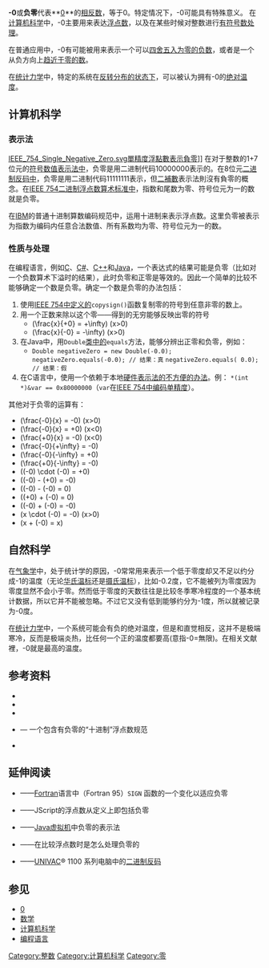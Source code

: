 **-0**或**负零**代表**[0](../Page/0.md "wikilink")**的[相反数](https://zh.wikipedia.org/wiki/加法逆元 "wikilink")，等于0。特定情况下，-0可能具有特殊意义。 在[计算机科学](../Page/计算机科学.md "wikilink")中，-0主要用来表达[浮点数](../Page/浮点数.md "wikilink")，以及在某些时候对整数进行[有符号数处理](https://zh.wikipedia.org/wiki/有符号数处理 "wikilink")。

在普通应用中，-0有可能被用来表示一个可以[四舍五入为零的](https://zh.wikipedia.org/wiki/數值修約規則 "wikilink")[负数](../Page/负数.md "wikilink")，或者是一个从负方向上[趋近于零的数](https://zh.wikipedia.org/wiki/极限 "wikilink")。

在[统计力学](../Page/统计力学.md "wikilink")中，特定的系统在[反转分布的状态下](https://zh.wikipedia.org/wiki/居量反轉 "wikilink")，可以被认为拥有-0的[绝对温度](../Page/热力学温标.md "wikilink")。

## 计算机科学

### 表示法

[IEEE_754_Single_Negative_Zero.svg](https://zh.wikipedia.org/wiki/File:IEEE_754_Single_Negative_Zero.svg "fig:IEEE_754_Single_Negative_Zero.svg")[單精度浮點數表示負零](https://zh.wikipedia.org/wiki/單精度浮點數 "wikilink")\]\] 在对于整数的1+7位元的[符号数值表示法中](https://zh.wikipedia.org/wiki/有符号数处理 "wikilink")，负零是用二进制代码10000000表示的。在8位元[二进制反码中](https://zh.wikipedia.org/wiki/二进制反码 "wikilink")，负零是用二进制代码11111111表示，但[二補數](../Page/二補數.md "wikilink")表示法則沒有負零的概念。在[IEEE 754二进制浮点数算术标准中](../Page/IEEE_754.md "wikilink")，指数和尾数为零、符号位元为一的数就是负零。

在[IBM](../Page/IBM.md "wikilink")的普通十进制算数编码规范中，运用十进制来表示浮点数。这里负零被表示为指数为编码内任意合法数值、所有系数均为零、符号位元为一的数。

### 性质与处理

在编程语言，例如[C](https://zh.wikipedia.org/wiki/C语言 "wikilink")、[C\#](../Page/C♯.md "wikilink")、[C++](../Page/C++.md "wikilink")和[Java](../Page/Java.md "wikilink")，一个表达式的结果可能是负零（比如对一个负数算术下溢时的结果），此时负零和正零是等效的。因此一个简单的比较不能够确定一个数是负零。确定一个数是负零的办法包括：

1.  使用[IEEE 754中定义的](../Page/IEEE_754.md "wikilink")`copysign()`函数复制零的符号到任意非零的数上。
2.  用一个正数来除以这个零——得到的无穷能够反映出零的符号
      - \(\frac{x}{+0} = +\infty\) (x\>0)
      - \(\frac{x}{-0} = -\infty\) (x\>0)
3.  在Java中，用`Double`[类中的](../Page/类_\(计算机科学\).md "wikilink")`equals`方法，能够分辨出正零和负零，例如：
      - `Double negativeZero = new Double(-0.0);`
        `negativeZero.equals(-0.0); // 结果：真`
        `negativeZero.equals( 0.0); // 结果：假`
4.  在C语言中，使用一个依赖于本地[硬件表示法的不方便的办法](https://zh.wikipedia.org/wiki/计算机硬件 "wikilink")。例： `*(int *)&var == 0x80000000`（`var`在[IEEE 754中编码单精度](../Page/IEEE_754.md "wikilink")）。

其他对于负零的运算有：

  - \(\frac{-0}{x} = -0\) (x\>0)
  - \(\frac{-0}{x} = +0\) (x\<0)
  - \(\frac{+0}{x} = -0\) (x\<0)
  - \(\frac{-0}{+\infty} = -0\)
  - \(\frac{-0}{-\infty} = +0\)
  - \(\frac{+0}{-\infty} = -0\)
  - \((-0) \cdot (-0) = +0\)
  - \((-0) - (+0) = -0\)
  - \((-0) - (-0) = 0\)
  - \((+0) + (-0) = 0\)
  - \((-0) + (-0) = -0\)
  - \(x \cdot (-0) = -0\) (x\>0)
  - \(x + (-0) = x\)

## 自然科学

在[气象学](../Page/气象学.md "wikilink")中，处于统计学的原因，-0常常用来表示一个低于零度却又不足以约分成-1的温度（无论[华氏温标](../Page/华氏温标.md "wikilink")还是[摄氏温标](../Page/摄氏温标.md "wikilink")），比如-0.2度，它不能被列为零度因为零度显然不会小于零。然而低于零度的天数往往是比较冬季寒冷程度的一个基本统计数据，所以它并不能被忽略。不过它又没有低到能够约分为-1度，所以就被记录为-0度。

在[统计力学](../Page/统计力学.md "wikilink")中，一个系统可能会有负的绝对温度，但是和直觉相反，这并不是极端寒冷，反而是极端炎热，比任何一个正的温度都要高(意指-0=無限)。在相关文献裡，-0就是最高的温度。

## 参考资料

  -
  -
  -
  - — 一个包含有负零的“十进制”浮点数规范

  -
## 延伸阅读

  - ——[Fortran](../Page/Fortran.md "wikilink")语言中（Fortran 95）`SIGN` 函数的一个变化以适应负零

  - ——JScript的浮点数从定义上即包括负零

  - ——[Java虚拟机](../Page/Java虚拟机.md "wikilink")中负零的表示法

  - ——在比较浮点数时是怎么处理负零的

  - ——[UNIVAC](https://zh.wikipedia.org/wiki/UNIVAC "wikilink")® 1100 系列电脑中的[二进制反码](https://zh.wikipedia.org/wiki/二进制反码 "wikilink")

## 参见

  - [0](../Page/0.md "wikilink")
  - [数学](../Page/数学.md "wikilink")
  - [计算机科学](../Page/计算机科学.md "wikilink")
  - [编程语言](../Page/编程语言.md "wikilink")

[Category:整数](https://zh.wikipedia.org/wiki/Category:整数 "wikilink") [Category:计算机科学](https://zh.wikipedia.org/wiki/Category:计算机科学 "wikilink") [Category:零](https://zh.wikipedia.org/wiki/Category:零 "wikilink")